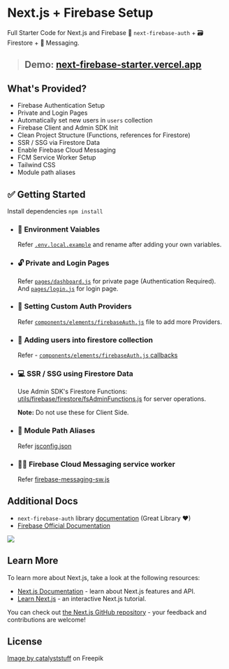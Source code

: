# Next.js + Firebase Setup
Full Starter Code for Next.js and Firebase 👤 `next-firebase-auth` + 🗃 Firestore + 🔔 Messaging.

> ## Demo: [next-firebase-starter.vercel.app](https://next-firebase-starter.vercel.app)

## What's Provided?
* Firebase Authentication Setup
* Private and Login Pages
* Automatically set new users in `users` collection 
* Firebase Client and Admin SDK Init
* Clean Project Structure (Functions, references for Firestore)
* SSR / SSG via Firestore Data
* Enable Firebase Cloud Messaging 
* FCM Service Worker Setup
* Tailwind CSS
* Module path aliases


## ✅ Getting Started

Install dependencies `npm install`

* ### 🏡 Environment Vaiables
    Refer [`.env.local.example`](https://github.com/shreyas-jadhav/next-firebase-starter/blob/main/env.local.example) and rename after adding your own variables.

* ### 🔓 Private and Login Pages
    Refer [`pages/dashboard.js`](https://github.com/shreyas-jadhav/next-firebase-starter/blob/main/pages/dashboard.js) for private page (Authentication Required). And [`pages/login.js`](https://github.com/shreyas-jadhav/next-firebase-starter/blob/main/pages/login.js) for login page.

* ### 🔑 Setting Custom Auth Providers
    Refer [`components/elements/firebaseAuth.js`](https://github.com/shreyas-jadhav/next-firebase-starter/blob/main/components/elements/FirebaseAuth.js) file to add more Providers. 

* ### 📄 Adding users into firestore collection
    Refer - [`components/elements/firebaseAuth.js` callbacks](https://github.com/shreyas-jadhav/next-firebase-starter/blob/29bc5278439e8fe98c932b067ffc55ca91b48677/components/elements/FirebaseAuth.js#L32)

* ### 💻 SSR / SSG using Firestore Data
    Use Admin SDK's Firestore Functions: [utils/firebase/firestore/fsAdminFunctions.js](https://github.com/shreyas-jadhav/next-firebase-starter/blob/main/utils/firebase/firestore/fsAdminFunctions.js) for server operations. 

    **Note:** Do not use these for Client Side.

* ### 🚚 Module Path Aliases
    Refer [jsconfig.json](https://github.com/shreyas-jadhav/next-firebase-starter/blob/29bc5278439e8fe98c932b067ffc55ca91b48677/jsconfig.json#L5) 

* ### 👩‍🏭 Firebase Cloud Messaging service worker
    Refer [firebase-messaging-sw.js](https://github.com/shreyas-jadhav/next-firebase-starter/blob/main/public/firebase-messaging-sw.js)

## Additional Docs
* `next-firebase-auth` library [documentation](https://github.com/gladly-team/next-firebase-auth) (Great Library ♥)
* [Firebase Official Documentation](https://firebase.google.com/docs/firestore)


<a href="https://www.buymeacoffee.com/Shreyas"><img src="https://img.buymeacoffee.com/button-api/?text=Buy me a coffee&emoji=&slug=Shreyas&button_colour=FFDD00&font_colour=000000&font_family=Cookie&outline_colour=000000&coffee_colour=ffffff"></a>

## Learn More

To learn more about Next.js, take a look at the following resources:

- [Next.js Documentation](https://nextjs.org/docs) - learn about Next.js features and API.
- [Learn Next.js](https://nextjs.org/learn) - an interactive Next.js tutorial.

You can check out [the Next.js GitHub repository](https://github.com/vercel/next.js/) - your feedback and contributions are welcome!

## License

<a href="https://www.freepik.com/free-vector/cute-sloth-sleeping-pillow-cartoon-vector-icon-illustration-animal-nature-icon-concept-isolated_26259303.htm#query=sleepinglemur&position=0&from_view=search&track=sph?log-in=google">Image by catalyststuff</a> on Freepik
